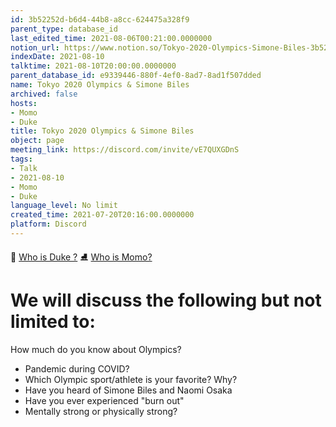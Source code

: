 ```yaml
---
id: 3b52252d-b6d4-44b8-a8cc-624475a328f9
parent_type: database_id
last_edited_time: 2021-08-06T00:21:00.0000000
notion_url: https://www.notion.so/Tokyo-2020-Olympics-Simone-Biles-3b52252db6d444b8a8cc624475a328f9
indexDate: 2021-08-10
talktime: 2021-08-10T20:00:00.0000000
parent_database_id: e9339446-880f-4ef0-8ad7-8ad1f507dded
name: Tokyo 2020 Olympics & Simone Biles
archived: false
hosts:
- Momo
- Duke
title: Tokyo 2020 Olympics & Simone Biles
object: page
meeting_link: https://discord.com/invite/vE7QUXGDnS
tags:
- Talk
- 2021-08-10
- Momo
- Duke
language_level: No limit
created_time: 2021-07-20T20:16:00.0000000
platform: Discord
---
```



👑   [Who is Duke ?](/e0958ccc596f4efea798c99507f0f16e) 
⛸️  [Who is Momo?](/23f0f26c7f1547c0b08477c0c6f1f461) 

# We will discuss the following but not limited to:
How much do you know about Olympics?
   - Pandemic during COVID?
   - Which Olympic sport/athlete is your favorite? Why?
   - Have you heard of Simone Biles and Naomi Osaka
   - Have you ever experienced "burn out"
   - Mentally strong or physically strong?




